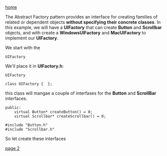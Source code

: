 [home](./page01.md)

The Abstract Factory pattern provides an interface for creating families of related or dependent objects **without specifying their concrete classes**. 
In this example, we will have a **UIFactory** that can create **Button** and **Scrollbar** objects, and with create a **WindowsUIFactory** and **MacUIFactory** to implement our **UIFactory**.

We start with the

```
UIFactory
```

We'll place it in **UIFactory.h**:

```
UIFactory
```


```
class UIFactory {  };
```

this class will mangae a couple of interfases for the **Button** and **ScrollBar** interfaces.

```
public:
    virtual Button* createButton() = 0;
    virtual Scrollbar* createScrollbar() = 0;
```


```
#include "Button.h"
#include "Scrollbar.h"
```

So let create these interfaces



[page 2](./page02.md)
